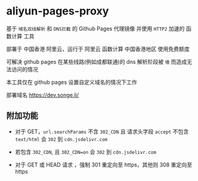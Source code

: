 <!--
 * @Date: 2021-05-17 21:49:05
 * @LastEditors: lisonge
 * @Author: lisonge
 * @LastEditTime: 2021-07-19 20:56:50
-->

# aliyun-pages-proxy

基于 `域名双线解析` 和 `DNS拦截` 的 Github Pages 代理镜像 并使用 `HTTP2` 加速的 函数计算 工具

部署于 中国香港 阿里云，运行于 阿里云 函数计算 中国香港地区 使用免费额度

可解决 github pages 在某些线路(例如成都联通)的 dns 解析阶段被 `墙` 而造成无法访问的情况

本工具仅在 github pages 设置自定义域名的情况下工作

部署域名 <https://dev.songe.li/>

## 附加功能

- 对于 GET，`url.searchParams` 不含 `302_CDN` 且 请求头字段 `accept` 不包含 `text/html` 会 `302` 到 `cdn.jsdelivr.com`

- 若包含 `302_CDN`, 且 `302_CDN=on` 会 `302` 到 `cdn.jsdelivr.com`

- 对于 GET 或 HEAD 请求 ，强制 301 重定向至 https，其他则 308 重定向至 https

